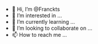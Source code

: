 - 👋 Hi, I’m @Franckts
- 👀 I’m interested in ...
- 🌱 I’m currently learning ...
- 💞️ I’m looking to collaborate on ...
- 📫 How to reach me ...

<!---
Franckts/Franckts is a ✨ special ✨ repository because its `README.md` (this file) appears on your GitHub profile.
You can click the Preview link to take a look at your changes.
--->
